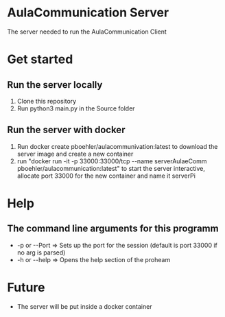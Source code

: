 # AulaCommunication Server
The server needed to run the AulaCommunication Client

# Get started
## Run the server locally
1. Clone this repository
2. Run python3 main.py in the Source folder
## Run the server with docker
1. Run docker create pboehler/aulacommunivation:latest to download the server image and create a new container
2. run "docker run -it -p 33000:33000/tcp --name serverAulaeComm pboehler/aulacommunication:latest" to start the server interactive, allocate port 33000 for the new container and name it serverPi

# Help
## The command line arguments for this programm
* -p or --Port => Sets up the port for the session (default is port 33000 if no arg is parsed)
* -h or --help => Opens the help section of the proheam

# Future
* The server will be put inside a docker container

